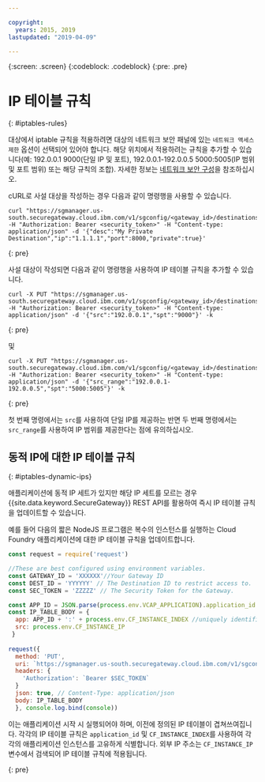 ```yaml
---

copyright:
  years: 2015, 2019
lastupdated: "2019-04-09"

---
```

{:screen: .screen}
{:codeblock: .codeblock}
{:pre: .pre}

# IP 테이블 규칙
{: #iptables-rules}

대상에서 iptable 규칙을 적용하려면 대상의 네트워크 보안 패널에 있는 `네트워크 액세스 제한` 옵션이 선택되어 있어야 합니다.  해당 위치에서 적용하려는 규칙을 추가할 수 있습니다(예: 192.0.0.1 9000(단일 IP 및 포트), 192.0.0.1-192.0.0.5 5000:5005(IP 범위 및 포트 범위) 또는 해당 규칙의 조합). 자세한 정보는 [네트워크 보안 구성](/docs/services/SecureGateway?topic=securegateway-add-dest#dest-network-security)을 참조하십시오.

cURL로 사설 대상을 작성하는 경우 다음과 같이 명령행을 사용할 수 있습니다.

```
curl "https://sgmanager.us-south.securegateway.cloud.ibm.com/v1/sgconfig/<gateway_id>/destinations" -H "Authorization: Bearer <security_token>" -H "Content-type: application/json" -d '{"desc":"My Private Destination","ip":"1.1.1.1","port":8000,"private":true}'
```
{: pre}

사설 대상이 작성되면 다음과 같이 명령행을 사용하여 IP 테이블 규칙을 추가할 수 있습니다.

```
curl -X PUT "https://sgmanager.us-south.securegateway.cloud.ibm.com/v1/sgconfig/<gateway_id>/destinations/<destination_id>/ipTableRule" -H "Authorization: Bearer <security_token>" -H "Content-type: application/json" -d '{"src":"192.0.0.1","spt":"9000"}' -k
```
{: pre}

및

```
curl -X PUT "https://sgmanager.us-south.securegateway.cloud.ibm.com/v1/sgconfig/<gateway_id>/destinations/<destination_id>/ipTableRule" -H "Authorization: Bearer <security_token>" -H "Content-type: application/json" -d '{"src_range":"192.0.0.1-192.0.0.5","spt":"5000:5005"}' -k
```
{: pre}

첫 번째 명령에서는 `src`를 사용하여 단일 IP를 제공하는 반면 두 번째 명령에서는 `src_range`를 사용하여 IP 범위를 제공한다는 점에 유의하십시오.

## 동적 IP에 대한 IP 테이블 규칙
{: #iptables-dynamic-ips}

애플리케이션에 동적 IP 세트가 있지만 해당 IP 세트를 모르는 경우 {{site.data.keyword.SecureGateway}}
REST API를 활용하여 즉시 IP 테이블 규칙을 업데이트할 수 있습니다.

예를 들어 다음의 짧은 NodeJS 프로그램은 복수의 인스턴스를 실행하는 Cloud Foundry 애플리케이션에 대한 IP 테이블 규칙을 업데이트합니다.

```javascript
const request = require('request')

//These are best configured using environment variables.
const GATEWAY_ID = 'XXXXXX'//Your Gateway ID
const DEST_ID = 'YYYYYY' // The Destination ID to restrict access to.
const SEC_TOKEN = 'ZZZZZ' // The Security Token for the Gateway.

const APP_ID = JSON.parse(process.env.VCAP_APPLICATION).application_id
const IP_TABLE_BODY = {
  app: APP_ID + ':' + process.env.CF_INSTANCE_INDEX //uniquely identifies the app and instance for ip table rule.
  src: process.env.CF_INSTANCE_IP
 }
 
request({
  method: 'PUT',
  uri: `https://sgmanager.us-south.securegateway.cloud.ibm.com/v1/sgconfig/$GATEWAY_ID/destinations/$DEST_ID/ipTableRule`
  headers: {
    'Authorization': `Bearer $SEC_TOKEN`
  }
  json: true, // Content-Type: application/json
  body: IP_TABLE_BODY
  }, console.log.bind(console)) 
```

이는 애플리케이션 시작 시 실행되어야 하며, 이전에 정의된 IP 테이블이 겹쳐쓰여집니다. 각각의 IP 테이블 규칙은
`application_id` 및 `CF_INSTANCE_INDEX`를 사용하여 각각의 애플리케이션 인스턴스를 고유하게 식별합니다. 외부 IP 주소는
`CF_INSTANCE_IP` 변수에서 검색되어 IP 테이블 규칙에 적용됩니다.


{: pre}
